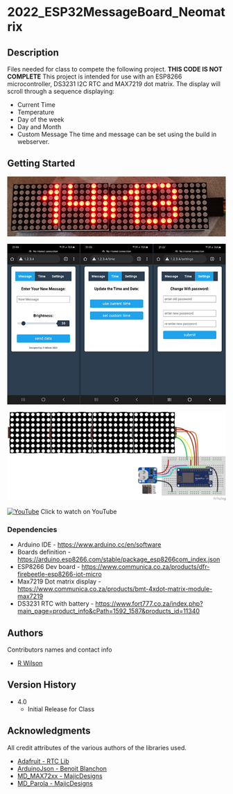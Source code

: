 # 2022_ESP32MessageBoard_Neomatrix

## Description
Files needed for class to compete the following project. **THIS CODE IS NOT COMPLETE**
This project is intended for use with an ESP8266 microcontroller, DS3231 I2C RTC and MAX7219 dot matrix.
The display will scroll through a sequence displaying:
* Current Time
* Temperature
* Day of the week
* Day and Month
* Custom Message
The time and message can be set using the build in webserver.

## Getting Started

![Matrix Display](https://github.com/VostroDev/2022_Scrolling_Message_v4_class/blob/main/docs/matrix_display.png)

![Web Server](https://github.com/VostroDev/2022_Scrolling_Message_v4_class/blob/main/docs/webserver_v2.png)

![Connections](https://github.com/VostroDev/2022_Scrolling_Message_v4_class/blob/main/docs/ESPMessageBreadBoard3.png)

[![YouTube](http://img.youtube.com/vi/fGqDmvhMRC4/0.jpg)](https://www.youtube.com/watch?v=fGqDmvhMRC4 "Dot Matrix Clock")
Click to watch on YouTube

### Dependencies
* Arduino IDE - https://www.arduino.cc/en/software
* Boards definition - https://arduino.esp8266.com/stable/package_esp8266com_index.json
* ESP8266 Dev board - https://www.communica.co.za/products/dfr-firebeetle-esp8266-iot-micro
* Max7219 Dot matrix display - https://www.communica.co.za/products/bmt-4xdot-matrix-module-max7219
* DS3231 RTC with battery - https://www.fort777.co.za/index.php?main_page=product_info&cPath=1592_1587&products_id=11340

## Authors

Contributors names and contact info

* [R Wilson](vostrodev@gmail.com)  

## Version History

* 4.0
    * Initial Release for Class
    
## Acknowledgments

All credit attributes of the various authors of the libraries used.

* [Adafruit - RTC Lib](https://github.com/adafruit/RTClib)
* [ArduinoJson - Benoit Blanchon](https://arduinojson.org)
* [MD_MAX72xx - MajicDesigns](https://github.com/MajicDesigns/MD_MAX72xx)
* [MD_Parola  - MajicDesigns](https://github.com/MajicDesigns/MD_Parola)

